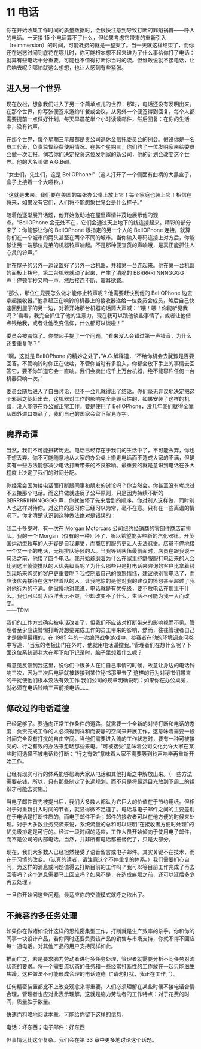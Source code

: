 # 11 电话

你在开始收集工作时间的质量数据时，会很快注意到导致打断的罪魁祸首——呼入的电话。一天接 15 个电话算不了什么，但如果考虑它带来的重新引入（reimmersion）的时间，可能耗费的就是一整天了。当一天就这样结束了，而你还在迷惑时间到底花在哪儿时，你可能根本想不起来谁为了什么事给你打了电话：就算有些电话十分重要，可能也不值得打断你当时的流。但谁敢说就不接电话，让它响去呢？哪怕就这么想想，也让人感到有些紧张。

## 进入另一个世界

现在放松，想象我们进入了另一个简单点儿的世界：那时，电话还没有发明出来。在那个世界，你写张便签来邀约午餐或会议，从另外一个便签得到回复。每个人都需要提前一点做好计划，每天早晨花半个小时读读邮件，然后回复：在你的生活中，没有铃声。

在那个世界，每个星期三早晨都是贵公司退休金信托委员会的例会。假设你是一名员工代表，负责监督经费使用情况。在某个星期三，你们约了一位发明家来给委员会做一次汇报。倘若你们决定投资这位发明家的新公司，他的计划会改变这个世界。他的大名叫做 A.G.Bell。

“女士们，先生们，这是 BelIOPhone!”（这人打开了一个侧面有曲柄的大黑盒子，盒子上接着一个大哑铃。）

“这就是未来。我们要在美国的每张办公桌上放上它！每个家庭也装上它！相信在将来，如果没有它们，人们将不能想象世界会是什么样子。”

随着他逐渐展开话题，他开始激动地在屋里声情并茂地展示他的观点。“BeIIOPhone 会无处不在，它们会通过天上地下的线连接起来。精彩的部分来了：你能够让你的 BeIIOPhone 跟指定的另一个人的 BelIOPhone 连接，就算你们在一个城市的两头甚至在两个不同的城市。当你输入号码连接上对方后，你能够让另一端那位兄弟的机器铃声响起。不是那种便宜货的声响哦，是真正能抓住人心灵的铃声。”

他在屋子的另外一边设置好了另外一台机器，并和第一台连起来。他在第一台机器的面板上拨号，第二台机器就动了起来，产生了清脆的 BBRRRRIINNNGGGG 声！停顿半秒又响一声，然后接连不断、震耳欲聋。

“那么，那位仁兄要怎么做才能停止铃声呢？他需要赶快到他的 BeIIOPhone 边去拿起接收器。”他拿起正在响铃的机器上的接收器递给一位委员会成员，煞后自己快速回到屋子的另一边，对着开始那台机器的话筒大声喊：“‘喂！喂！你能听见我吗？’看看，我完全抓住了他的注意力，现在我可以跟他谈些事情了，或者让他借点钱给我，或者让他改变信仰，什么都可以谈啦！”

委员会被震惊了。你举起手提了一个问题，“看来没人会错过第一声铃音，为什么还要重复呢？”

“啊，这就是 BeIIOPhone 的精妙之处了，”A.G.解释道，“不给你机会去犹豫是否要回答。不管响铃时你正在做啥，不管你当时有多投入，你都会放下手上的事情去回答它，要不你知道它会一直响。我们会卖出成千上万台机器，绝不能容许任何一台机器只响一次。”

委员会随后进入了自由讨论，但不一会儿就得出了结论。你们毫无异议地决定把这个邪恶之徒赶出去，这机器对工作的影响完全是毁灭性的，如果安装了这样的机器，没人能够在办公室正常工作。要是使用了 BeIIOPhone，没几年我们就得全靠从国外进口商品了，我们自己的国家会留下贸易赤字。

## 魔界奇谭

当然，我们不可能扭转历史。电话已经存在于我们的生活中了，不可能丢弃，你也不想丢弃。你不可能随意地从大家的办公桌上搬走电话而不造成大家的不满，但确实有一些方法能够减少电话打断带来的不良影响。最重要的就是意识到电话在多大程度上决定了我们的时间分配。

你经常会因为接电话而打断跟同事和朋友的讨论吗？你当然会。你甚至没有考虑过不去接那个电话。而这样做就违反了公平原则，只是因为持续不断的 BBRRRRIINNNGGGG 声，你就破坏了先来后到的顺序。你对别人这样做，同时别人也这样对待你。对这样的恶习你已经习以为常，毫不在意。只有在一些离谱的情况下，你才清楚认识到这种做法绝对是错误的：

我二十多岁时，有一次在 Morgan Motorcars 公司纽约经销商的零部件商店前排队。我的一个 Morgan（仅有的一种）坏了，所以希望能买些新的汽化器针。开英国运动型轿车的人无疑是自我罪受，而商店的服务更让人无法忍受。店员不停地接一个又一个的电话，无视排队等候的人。当我等到队伍最前面时，店员在跟我说一句话之前，他接了四个电话。我开始琢磨着为什么在家里舒舒服服打电话来的人会比到这里傻傻排队的人优先级高呢？为什么那些只是打电话来咨询的客户比拿着钱到现场来购买的客户更重要呢？我控制着自己的愤怒情绪，建议他别管电话了，而应该优先接待在这里排着队的人。让我吃惊的是他对我的建议的愤怒甚至超过了我对他行为的不满。他傲慢地对我说，电话就是有优先级，要不放电话在那里干什么。我也可以对大西洋表示不爽，但却改变不了什么。生活不可能为我一入而改变。  
——TDM

我们的工作方式确实被电话改变了，但我们不应该对打断带来的影响视而不见。管理者至少应该警惕打断对想要完成工作的员工带来的影响，然而，往往管理者自己才是做得最糟的。在 1985 年的一次编码战争游戏中，参赛者在他的环境调查问卷中写道，“当我的老板出门在外时，他就用电话遥控我。”管理者们在想什么呢？下面这位系统部老大在写下如下记录时，脑子里想着什么呢？

有意见反馈到我这里，说你们中很多人在忙自己事情的时候，故意让身边的电话铃响三次，因为三次后电话就被转接到某位秘书那里去了 这样的行为对秘书们带来的干扰使他们根本没法有效工作 我们公司的规章明确说明：如果你在办公桌旁，就必须在电话铃响三声前接电话……

## 修改过的电话道德

已经足够了。要通向正常工作条件的道路，就需要一个全新的对待打断和电话的态度：负责完成工作的人必须得到祥和而安静的空间来开展工作，这意味着需要一段时间完全没有打扰的自由空间。当他们需要进入流的工作状态时，要有一种可被接受的、行之有效的办法来忽略那些来电。“可被接受”意味着公司文化允许大家在某些时间选择不被电话铃打断：“行之有效”意味着大家不需要等到铃声响毕再重新开始工作。

已经有现实可行的体系能够帮助大家从电话和其他打断之中解放出来。（一些方法需要花钱，所以，只有那些制定了长远规划，而不只是将最远目光放到下周二的组织才可能去实施。）

当电子邮件首先被提出后，我们大多数人都认为它巨大的价值在于节约用纸。但相对于对重新引入时间的节省，就显得微不足道了。电话与电子邮件之间的主要差别在于电话是打断性质的，而电子邮件不会；邮件的接收者可以在他方便的时候来处理。对于大多数业务交流来说，系统流量的总和可以证明“在接收者方便时处理”的优先级排定是可行的。经过一段时间的适应，工作人员开始倾向于使用电子邮件，而不是公司的内部电话。当然，并非所有电话都被替代了，只是大部分。

现在，我们大多数人已经坦然接受了语音留言或电子邮件。其实关键不在技术，而在于习惯的改变。（认真的读者，请注意这个不停重复的体系。）我们需要扪心自问，为这样的消息或问题值得去打断目前的工作吗？我可以等目前工作完成了再去回答吗？这个消息需要马上回应吗？如果不是，在造成麻烦之前，还可以延后多少再去处理？

一旦你开始问这些问题，最适应你的交流模式就呼之欲出了。

## 不兼容的多任务处理

如果你在做诸如设计这样的思维密集型工作，打断就是生产效率的杀手。你和你的同事一块设计产品，若你同时还要负责该产品的销售与市场支持，你就不得不回应每一通电话。对其他产品的用户支持同样如此。

推而广之，若是要求脑力劳动者进行多任务处理，管理者就需要分析不同任务对流状态的要求。将一个需要流状态的任务和一些经常打断性的工作放在一起只能滋生焦躁。这种做法不可能形成合理的电话道德（“请勿打扰，我正在工作。”）。

任何精密装置都比不上改变观念来得重要。人们必须理解在某些时候不接电话合情合理，管理者也应对此表示理解。这就是脑力劳动者的工作特点：对于花费的时间，质量胜于数量。

快速而粗略地阅读本章，可能给你留下这样的信息，

电话：坏东西；电子邮件：好东西

但事情远比这个复杂。我们会在第 33 章中更多地讨论这个话题。

